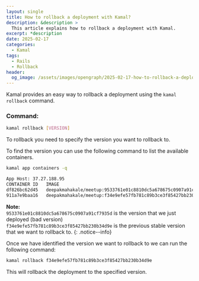 ```yaml
---
layout: single
title: How to rollback a deployment with Kamal?
description: &description >
  This article explains how to rollback a deployment with Kamal.
excerpt: *description
date: 2025-02-17
categories:
  - Kamal
tags:
  - Rails
  - Rollback
header:
  og_image: /assets/images/opengraph/2025-02-17-how-to-rollback-a-deployment-with-kamal.png
---
```


Kamal provides an easy way to rollback a deployment using the `kamal rollback` command.

### Command:

```bash
kamal rollback [VERSION]
```

To rollback you need to specify the version you want to rollback to.

To find the version you can use the following command to list the available containers.

```bash
kamal app containers -q
```

```bash
App Host: 37.27.188.95
CONTAINER ID   IMAGE                                                            COMMAND                  CREATED          STATUS                        PORTS     NAMES
df826bc62d45   deepakmahakale/meetup:9533761e01c8810dc5a678675c0907a91cf7935d   "/rails/bin/docker-e…"   26 seconds ago   Up 25 seconds                 80/tcp    meetup-web-9533761e01c8810dc5a678675c0907a91cf7935d
911a7e9baa16   deepakmahakale/meetup:f34e9efe57fb781c89b3ce3f85427bb230b34d9e   "/rails/bin/docker-e…"   10 days ago      Exited (255) 18 seconds ago             meetup-web-f34e9efe57fb781c89b3ce3f85427bb230b34d9e
```


**Note:**<br>
`9533761e01c8810dc5a678675c0907a91cf7935d` is the version that we just deployed (bad version)<br>
`f34e9efe57fb781c89b3ce3f85427bb230b34d9e` is the previous stable version that we want to rollback to.
{: .notice--info}

Once we have identified the version we want to rollback to we can run the following command:

```bash
kamal rollback f34e9efe57fb781c89b3ce3f85427bb230b34d9e
```

This will rollback the deployment to the specified version.

